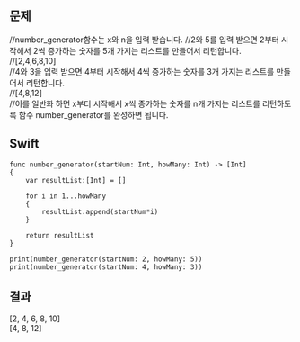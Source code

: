 ## 문제
//number_generator함수는 x와 n을 입력 받습니다.
//2와 5를 입력 받으면 2부터 시작해서 2씩 증가하는 숫자를 5개 가지는 리스트를 만들어서 리턴합니다.     
//[2,4,6,8,10]  
//4와 3을 입력 받으면 4부터 시작해서 4씩 증가하는 숫자를 3개 가지는 리스트를 만들어서 리턴합니다.     
//[4,8,12]  
//이를 일반화 하면 x부터 시작해서 x씩 증가하는 숫자를 n개 가지는 리스트를 리턴하도록 함수 number_generator를 완성하면 됩니다.

## Swift
```
func number_generator(startNum: Int, howMany: Int) -> [Int]
{
    var resultList:[Int] = []
    
    for i in 1...howMany
    {
        resultList.append(startNum*i)
    }
    
    return resultList
}

print(number_generator(startNum: 2, howMany: 5))
print(number_generator(startNum: 4, howMany: 3))
```

## 결과
[2, 4, 6, 8, 10]<br>
[4, 8, 12]
